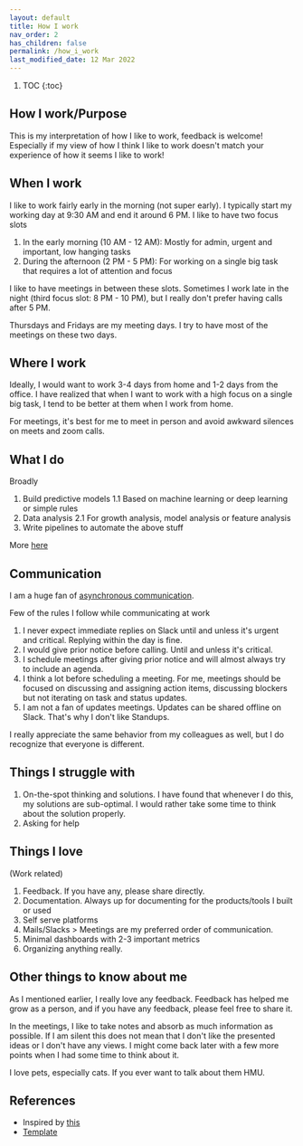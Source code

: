 ```yaml
---
layout: default
title: How I work
nav_order: 2
has_children: false
permalink: /how_i_work
last_modified_date: 12 Mar 2022
---
```


1. TOC
{:toc}

## How I work/Purpose

This is my interpretation of how I like to work, feedback is welcome! Especially if my view of how I think I like to work doesn't match your experience of how it seems I like to work!

## When I work

I like to work fairly early in the morning (not super early). I typically start my working day at 9:30 AM and end it around 6 PM. I like to have two focus slots

1. In the early morning (10 AM - 12 AM): Mostly for admin, urgent and important, low hanging tasks
2. During the afternoon (2 PM - 5 PM): For working on a single big task that requires a lot of attention and focus

I like to have meetings in between these slots. Sometimes I work late in the night (third focus slot: 8 PM - 10 PM), but I really don't prefer having calls after 5 PM.

Thursdays and Fridays are my meeting days. I try to have most of the meetings on these two days.

## Where I work

Ideally, I would want to work 3-4 days from home and 1-2 days from the office. I have realized that when I want to work with a high focus on a single big task, I tend to be better at them when I work from home.

For meetings, it's best for me to meet in person and avoid awkward silences on meets and zoom calls.

## What I do

Broadly

1. Build predictive models
    1.1 Based on machine learning or deep learning or simple rules
2. Data analysis
    2.1 For growth analysis, model analysis or feature analysis
3. Write pipelines to automate the above stuff

More [here](/writings/about/#a-bit-about-my-experience)

## Communication

I am a huge fan of [asynchronous communication](https://about.gitlab.com/company/culture/all-remote/asynchronous/#what-is-asynchronous-work).

Few of the rules I follow while communicating at work

1. I never expect immediate replies on Slack until and unless it's urgent and critical. Replying within the day is fine.
2. I would give prior notice before calling. Until and unless it's critical.
3. I schedule meetings after giving prior notice and will almost always try to include an agenda.
4. I think a lot before scheduling a meeting. For me, meetings should be focused on discussing and assigning action items, discussing blockers but not iterating on task and status updates.
5. I am not a fan of updates meetings. Updates can be shared offline on Slack. That's why I don't like Standups.

I really appreciate the same behavior from my colleagues as well, but I do recognize that everyone is different.

<!-- ## Feedback -->

## Things I struggle with

1. On-the-spot thinking and solutions. I have found that whenever I do this, my solutions are sub-optimal. I would rather take some time to think about the solution properly.
2. Asking for help

## Things I love

(Work related)

1. Feedback. If you have any, please share directly.
2. Documentation. Always up for documenting for the products/tools I built or used
3. Self serve platforms
4. Mails/Slacks > Meetings are my preferred order of communication.
5. Minimal dashboards with 2-3 important metrics
6. Organizing anything really.

## Other things to know about me

As I mentioned earlier, I really love any feedback. Feedback has helped me grow as a person, and if you have any feedback, please feel free to share it.

In the meetings, I like to take notes and absorb as much information as possible. If I am silent this does not mean that I don't like the presented ideas or I don't have any views. I might come back later with a few more points when I had some time to think about it.

I love pets, especially cats. If you ever want to talk about them HMU.

## References

- Inspired by [this](https://handbook.hmn.md/working-here/working-remotely/how-i-work-documents/)
- [Template](https://gist.github.com/jazzsequence/e49e38ba4430545966f7c1e90ad020bf)
